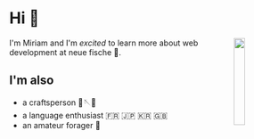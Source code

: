 # Hi 👋

<img align="right" src="https://media3.giphy.com/media/LWJ7cKyiWPCnVyuAhT/giphy.gif?cid=ecf05e47u0o1ct8u638heymikvjjnyk47hp1bpb7vpl7z3l6&ep=v1_gifs_search&rid=giphy.gif&ct=g" width="20%">I'm Miriam and I'm _excited_ to learn more about web development at neue fische 🧜.



## I'm also

- a craftsperson 🧵🪡🧶
- a language enthusiast 🇫🇷 🇯🇵 🇰🇷 🇬🇧
- an amateur forager 🌱

